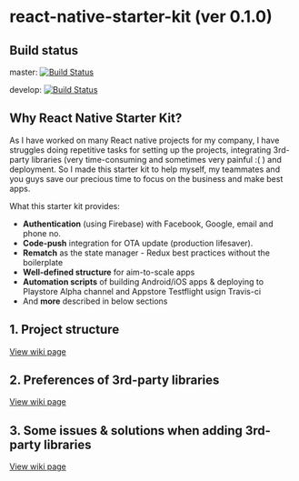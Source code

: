 # react-native-starter-kit (ver 0.1.0)

## Build status

master: [![Build Status](https://travis-ci.org/thinhtran3588/react-native-starter-kit.svg?branch=master)](https://travis-ci.org/thinhtran3588/react-native-starter-kit)

develop: [![Build Status](https://travis-ci.org/thinhtran3588/react-native-starter-kit.svg?branch=develop)](https://travis-ci.org/thinhtran3588/react-native-starter-kit)

## Why React Native Starter Kit?

As I have worked on many React native projects for my company, I have struggles doing repetitive tasks for setting up the projects, integrating 3rd-party libraries (very time-consuming and sometimes very painful :( ) and deployment. So I made this starter kit to help myself, my teammates and you guys save our precious time to focus on the business and make best apps. 

What this starter kit provides:
  - **Authentication** (using Firebase) with Facebook, Google, email and phone no. 
  - **Code-push** integration for OTA update (production lifesaver).  
  - **Rematch** as the state manager - Redux best practices without the boilerplate
  - **Well-defined structure** for aim-to-scale apps
  - **Automation scripts** of building Android/iOS apps & deploying to Playstore Alpha channel and Appstore Testflight usign Travis-ci
  - And **more** described in below sections

## 1. Project structure

[View wiki page](https://github.com/thinhtran3588/react-native-starter-kit/wiki/Project-structure)

## 2. Preferences of 3rd-party libraries

[View wiki page](https://github.com/thinhtran3588/react-native-starter-kit/wiki/3rd-party-libraries-(&-why-to-choose-them))

## 3. Some issues & solutions when adding 3rd-party libraries

[View wiki page](https://github.com/thinhtran3588/react-native-starter-kit/wiki/Some-issues-&-solutions-when-adding-3rd-party-libraries)
